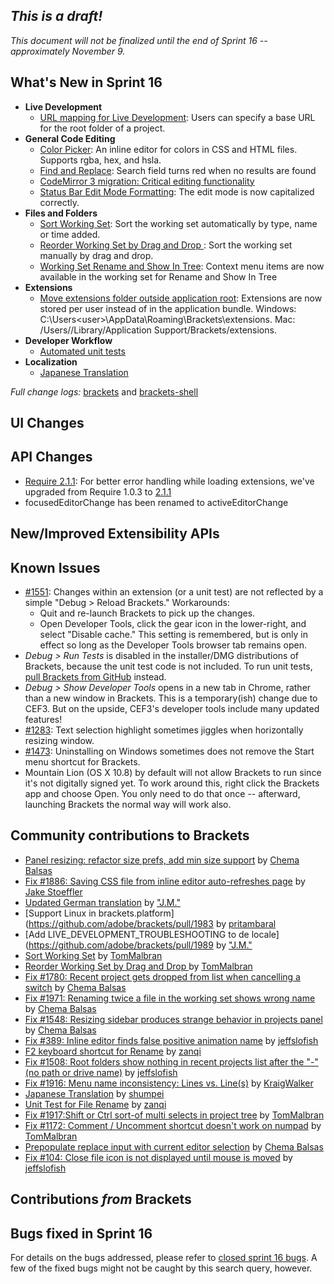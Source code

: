 _This is a draft!_
-------------------
_This document will not be finalized until the end of Sprint 16 -- approximately November 9._

What's New in Sprint 16
-----------------------
* **Live Development**
    * [URL mapping for Live Development](https://trello.com/card/3-url-mapping-for-live-development/4f90a6d98f77505d7940ce88/664): Users can specify a base URL for the root folder of a project.
* **General Code Editing**
    * [Color Picker](https://trello.com/card/2-color-selector/4f90a6d98f77505d7940ce88/662): An inline editor for colors in CSS and HTML files. Supports rgba, hex, and hsla.
    * [Find and Replace](https://github.com/adobe/brackets/pull/1914): Search field turns red when no results are found
    * [CodeMirror 3 migration: Critical editing functionality](https://trello.com/card/2-codemirror-3-critical-editing-functionality/4f90a6d98f77505d7940ce88/660)
    * [Status Bar Edit Mode Formatting](https://github.com/adobe/brackets/pull/1923): The edit mode is now capitalized correctly.
* **Files and Folders**
    * [Sort Working Set](https://github.com/adobe/brackets/pull/1999): Sort the working set automatically by type, name or time added.
    * [Reorder Working Set by Drag and Drop ](https://github.com/adobe/brackets/pull/1940): Sort the working set manually by drag and drop.
    * [Working Set Rename and Show In Tree](https://github.com/adobe/brackets/pull/1919): Context menu items are now available in the working set for Rename and Show In Tree
* **Extensions**
    * [Move extensions folder outside application root](https://trello.com/card/3-extensions-outside-application-root/4f90a6d98f77505d7940ce88/659): Extensions are now stored per user instead of in the application bundle. Windows: C:\Users\<user>\AppData\Roaming\Brackets\extensions. Mac: /Users/<user>/Library/Application Support/Brackets/extensions.
* **Developer Workflow**
    * [Automated unit tests](https://trello.com/card/2-automate-unit-tests/4f90a6d98f77505d7940ce88/661)
* **Localization**
    * [Japanese Translation](https://github.com/adobe/brackets/pull/1929)

_Full change logs:_ [brackets](https://github.com/adobe/brackets/compare/sprint-16...sprint-17#commits_bucket) and [brackets-shell](https://github.com/adobe/brackets-shell/compare/sprint-16...sprint-17#commits_bucket)

UI Changes
----------

API Changes
-----------
* [Require 2.1.1](https://github.com/adobe/brackets/pull/1968): For better error handling while loading extensions, we've upgraded from Require 1.0.3 to [2.1.1](https://github.com/jrburke/requirejs/wiki/Upgrading-to-RequireJS-2.1)
* focusedEditorChange has been renamed to activeEditorChange

New/Improved Extensibility APIs
-------------------------------

Known Issues
------------
* [#1551](https://github.com/adobe/brackets/issues/1551): Changes within an extension (or a unit test) are not reflected by a simple "Debug > Reload Brackets." Workarounds:
    * Quit and re-launch Brackets to pick up the changes.
    * Open Developer Tools, click the gear icon in the lower-right, and select "Disable cache." This setting is remembered, but is only in effect so long as the Developer Tools browser tab remains open.
* _Debug > Run Tests_ is disabled in the installer/DMG distributions of Brackets, because the unit test code is not included. To run unit tests, [pull Brackets from GitHub](https://github.com/adobe/brackets/wiki/How-to-Hack-on-Brackets#wiki-getcode) instead.
* _Debug > Show Developer Tools_ opens in a new tab in Chrome, rather than a new window in Brackets. This is a temporary(ish) change due to CEF3. But on the upside, CEF3's developer tools include many updated features!
* [#1283](https://github.com/adobe/brackets/issues/1283): Text selection highlight sometimes jiggles when horizontally resizing window.
* [#1473](https://github.com/adobe/brackets/issues/1473): Uninstalling on Windows sometimes does not remove the Start menu shortcut for Brackets.
* Mountain Lion (OS X 10.8) by default will not allow Brackets to run since it's not digitally signed yet.  To work around this, right click the Brackets app and choose Open.  You only need to do that once -- afterward, launching Brackets the normal way will work also.


Community contributions to Brackets
-----------------------------------
* [Panel resizing: refactor size prefs, add min size support](https://github.com/adobe/brackets/pull/1899) by [Chema Balsas](https://github.com/jbalsas)
* [Fix #1886: Saving CSS file from inline editor auto-refreshes page](https://github.com/adobe/brackets/pull/1897) by [Jake Stoeffler](https://github.com/JakeStoeffler)
* [Updated German translation](https://github.com/adobe/brackets/pull/1903) by ["J.M."](https://github.com/mynetx)
* [Support Linux in brackets.platform](https://github.com/adobe/brackets/pull/1983 by [pritambaral](https://github.com/pritambaral)
* [Add LIVE_DEVELOPMENT_TROUBLESHOOTING to de locale](https://github.com/adobe/brackets/pull/1989 by ["J.M."](https://github.com/mynetx)
* [Sort Working Set](https://github.com/adobe/brackets/pull/1999) by [TomMalbran](https://github.com/TomMalbran)
* [Reorder Working Set by Drag and Drop ](https://github.com/adobe/brackets/pull/1940) by [TomMalbran](https://github.com/TomMalbran)
* [Fix #1780: Recent project gets dropped from list when cancelling a switch](https://github.com/adobe/brackets/pull/2013) by [Chema Balsas](https://github.com/jbalsas)
* [Fix #1971: Renaming twice a file in the working set shows wrong name](https://github.com/adobe/brackets/pull/1990) by [Chema Balsas](https://github.com/jbalsas)
* [Fix #1548: Resizing sidebar produces strange behavior in projects panel](https://github.com/adobe/brackets/pull/2040) by [Chema Balsas](https://github.com/jbalsas)
* [Fix #389: Inline editor finds false positive animation name](https://github.com/adobe/brackets/pull/1907) by [jeffslofish](https://github.com/jeffslofish)
* [F2 keyboard shortcut for Rename](https://github.com/adobe/brackets/pull/1922) by [zanqi](https://github.com/zanqi)
* [Fix #1508: Root folders show nothing in recent projects list after the "-" (no path or drive name)](https://github.com/adobe/brackets/pull/1926) by [jeffslofish](https://github.com/jeffslofish)
* [Fix #1916: Menu name inconsistency: Lines vs. Line(s)](https://github.com/adobe/brackets/pull/1928) by [KraigWalker](https://github.com/KraigWalker)
* [Japanese Translation](https://github.com/adobe/brackets/pull/1929) by [shumpei](https://github.com/shumpei)
* [Unit Test for File Rename](https://github.com/adobe/brackets/pull/1939) by [zanqi](https://github.com/zanqi)
* [Fix #1917:Shift or Ctrl sort-of multi selects in project tree](https://github.com/adobe/brackets/pull/1945) by [TomMalbran](https://github.com/TomMalbran)
* [Fix #1172: Comment / Uncomment shortcut doesn't work on numpad](https://github.com/adobe/brackets/pull/1946) by [TomMalbran](https://github.com/TomMalbran)
* [Prepopulate replace input with current editor selection](https://github.com/adobe/brackets/pull/1964) by [Chema Balsas](https://github.com/jbalsas)
* [Fix #104: Close file icon is not displayed until mouse is moved](https://github.com/adobe/brackets/pull/1969) by [jeffslofish](https://github.com/jeffslofish)

Contributions _from_ Brackets
-----------------------------

Bugs fixed in Sprint 16
-----------------------
For details on the bugs addressed, please refer to [closed sprint 16 bugs](https://github.com/adobe/brackets/issues?labels=sprint+16&state=closed). A few of the fixed bugs might not be caught by this search query, however.